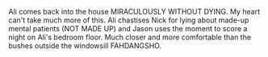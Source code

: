 Ali comes back into the house MIRACULOUSLY WITHOUT DYING. My heart can't take much more of this. Ali chastises Nick for lying about made-up mental patients (NOT MADE UP) and Jason uses the moment to score a night on Ali's bedroom floor. Much closer and more comfortable than the bushes outside the windowsill FAHDANGSHO.

